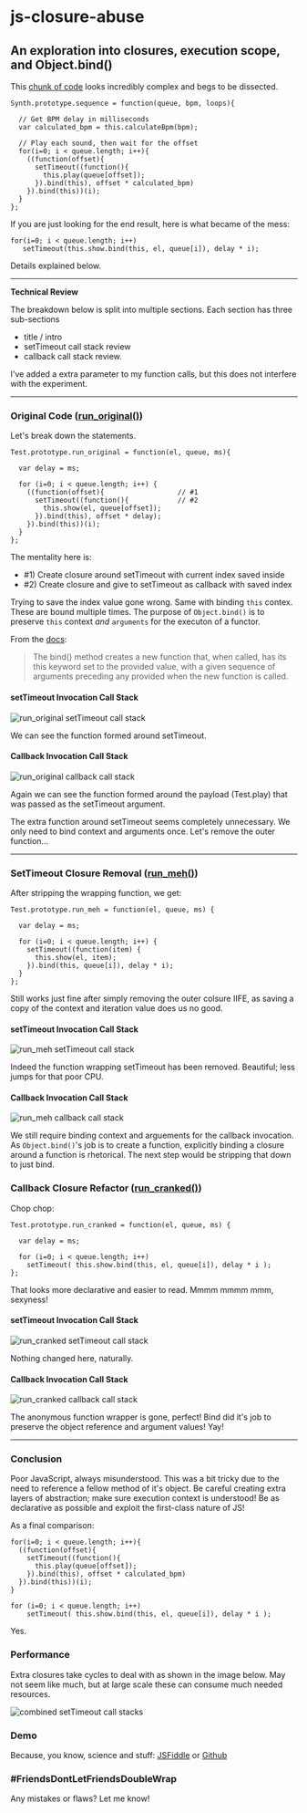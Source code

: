 # js-closure-abuse
## An exploration into closures, execution scope, and Object.bind()

This [chunk of code](https://github.com/garvank/synth-js) looks incredibly complex and begs to be dissected.

```
Synth.prototype.sequence = function(queue, bpm, loops){

  // Get BPM delay in milliseconds
  var calculated_bpm = this.calculateBpm(bpm);

  // Play each sound, then wait for the offset
  for(i=0; i < queue.length; i++){
    ((function(offset){
      setTimeout((function(){
        this.play(queue[offset]);
      }).bind(this), offset * calculated_bpm)
    }).bind(this))(i);
  }
};
```

If you are just looking for the end result, here is what became of the mess:

```
for(i=0; i < queue.length; i++)
   setTimeout(this.show.bind(this, el, queue[i]), delay * i);
```

Details explained below.

---

**Technical Review**

The breakdown below is split into multiple sections. Each section has three sub-sections
- title / intro
- setTimeout call stack review
- callback call stack review.

I've added a extra parameter to my function calls, but this does not interfere with the experiment.

---

### Original Code ([run_original()](js/main.js#L37-L48))

Let's break down the statements.

```
Test.prototype.run_original = function(el, queue, ms){

  var delay = ms;    

  for (i=0; i < queue.length; i++) {
    ((function(offset){                  // #1
      setTimeout((function(){            // #2
        this.show(el, queue[offset]);
      }).bind(this), offset * delay);
    }).bind(this))(i);
  }
};
```

The mentality here is:
- #1) Create closure around setTimeout with current index saved inside
- #2) Create closure and give to setTimeout as callback with saved index

Trying to save the index value gone wrong. Same with binding `this` contex. These are bound multiple times. The purpose of `Object.bind()` is to preserve `this` context *and* `arguments` for the executon of a functor.

From the [docs](https://developer.mozilla.org/en-US/docs/Web/JavaScript/Reference/Global_Objects/Function/bind):

> The bind() method creates a new function that, when called, has its this keyword set to the provided value, with a given sequence of arguments preceding any provided when the new function is called.

#### setTimeout Invocation Call Stack

![run_original setTimeout call stack](img/run_original_setTimeout.jpg)

We can see the function formed around setTimeout.

#### Callback Invocation Call Stack

![run_original callback call stack](img/run_original_callback.jpg)

Again we can see the function formed around the payload (Test.play) that was passed as the setTimeout argument.

The extra function around setTimeout seems completely unnecessary. We only need to bind context and arguments once. Let's remove the outer function...

---

### SetTimeout Closure Removal ([run_meh()](js/main.js#L52-L61))

After stripping the wrapping function, we get:

```
Test.prototype.run_meh = function(el, queue, ms) {

  var delay = ms;

  for (i=0; i < queue.length; i++) {
    setTimeout((function(item) {
      this.show(el, item);
    }).bind(this, queue[i]), delay * i);
  }
};
```

Still works just fine after simply removing the outer colsure IIFE, as saving a copy of the context and iteration value does us no good.

#### setTimeout Invocation Call Stack

![run_meh setTimeout call stack](img/run_meh_setTimeout.jpg)

Indeed the function wrapping setTimeout has been removed. Beautiful; less jumps for that poor CPU.

#### Callback Invocation Call Stack

![run_meh callback call stack](img/run_meh_callback.jpg)

We still require binding context and arguements for the callback invocation. As `Object.bind()`'s job is to create a function, explicitly binding a closure around a function is rhetorical. The next step would be stripping that down to just bind.

### Callback Closure Refactor ([run_cranked()](js/main.js#L65-L70))

Chop chop:

```
Test.prototype.run_cranked = function(el, queue, ms) {

  var delay = ms;

  for (i=0; i < queue.length; i++)
    setTimeout( this.show.bind(this, el, queue[i]), delay * i );
};
```

That looks more declarative and easier to read. Mmmm mmmm mmm, sexyness! 

#### setTimeout Invocation Call Stack

![run_cranked setTimeout call stack](img/run_cranked_setTimeout.jpg)

Nothing changed here, naturally.

#### Callback Invocation Call Stack

![run_cranked callback call stack](img/run_cranked_callback.jpg)

The anonymous function wrapper is gone, perfect! Bind did it's job to preserve the object reference and argument values! Yay!

---

### Conclusion

Poor JavaScript, always misunderstood. This was a bit tricky due to the need to reference a fellow method of it's object. Be careful creating extra layers of abstraction; make sure execution context is understood! Be as declarative as possible and exploit the first-class nature of JS!

As a final comparison:

```
for(i=0; i < queue.length; i++){
  ((function(offset){
    setTimeout((function(){
      this.play(queue[offset]);
    }).bind(this), offset * calculated_bpm)
  }).bind(this))(i);
}
```
```
for (i=0; i < queue.length; i++)
    setTimeout( this.show.bind(this, el, queue[i]), delay * i );
```

Yes.

### Performance

Extra closures take cycles to deal with as shown in the image below. May not seem like much, but at large scale these can consume much needed resources.

![combined setTimeout call stacks](img/all_setTimeout.jpg)

### Demo

Because, you know, science and stuff: [JSFiddle](https://jsfiddle.net/ryunp/8nyq969t/) or [Github](http://ryunp.github.io/js-closure-abuse/)

### #FriendsDontLetFriendsDoubleWrap

Any mistakes or flaws? Let me know!
